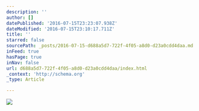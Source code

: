 ```yaml
---
description: ''
author: []
datePublished: '2016-07-15T23:23:07.938Z'
dateModified: '2016-07-15T23:10:17.711Z'
title: ''
starred: false
sourcePath: _posts/2016-07-15-d688a5d7-722f-4f05-a8d0-d23a0cdd4daa.md
inFeed: true
hasPage: true
inNav: false
url: d688a5d7-722f-4f05-a8d0-d23a0cdd4daa/index.html
_context: 'http://schema.org'
_type: Article

---
```

![](https://the-grid-user-content.s3-us-west-2.amazonaws.com/f4121841-70f2-4c0c-ab04-b727c43546ff.jpg)
